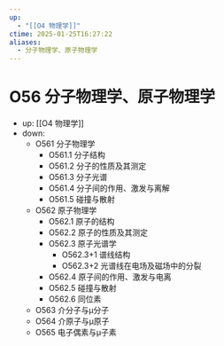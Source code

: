```yaml
---
up:
  - "[[O4 物理学]]"
ctime: 2025-01-25T16:27:22
aliases:
  - 分子物理学、原子物理学
---
```


# O56 分子物理学、原子物理学

- up: [[O4 物理学]]
- down:	
	- O561 分子物理学
		- O561.1 分子结构
		- O561.2 分子的性质及其测定
		- O561.3 分子光谱
		- O561.4 分子间的作用、激发与离解
		- O561.5 碰撞与散射
	- O562 原子物理学
		- O562.1 原子的结构
		- O562.2 原子的性质及其测定
		- O562.3 原子光谱学
			- O562.3+1 谱线结构
			- O562.3+2 光谱线在电场及磁场中的分裂
		- O562.4 原子间的作用、激发与电离
		- O562.5 碰撞与散射
		- O562.6 同位素
	- O563 介分子与μ分子
	- O564 介原子与μ原子
	- O565 电子偶素与μ子素
	
